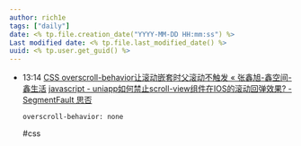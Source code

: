 ```yaml
---
author: rich1e
tags: ["daily"]
date: <% tp.file.creation_date("YYYY-MM-DD HH:mm:ss") %>
Last modified date: <% tp.file.last_modified_date() %>
uuid: <% tp.user.get_guid() %>
---
```


- 13:14 
  [CSS overscroll-behavior让滚动嵌套时父滚动不触发 « 张鑫旭-鑫空间-鑫生活](https://www.zhangxinxu.com/wordpress/2020/01/css-overscroll-behavior/)
  [javascript - uniapp如何禁止scroll-view组件在IOS的滚动回弹效果? - SegmentFault 思否](https://segmentfault.com/q/1010000041651423?utm_source=sf-similar-question)
  
  `overscroll-behavior: none`
  
  #css  